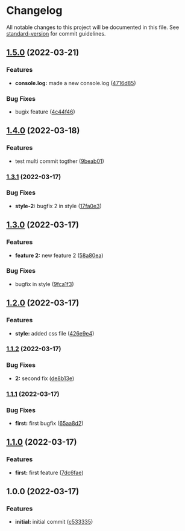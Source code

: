 # Changelog

All notable changes to this project will be documented in this file. See [standard-version](https://github.com/conventional-changelog/standard-version) for commit guidelines.

## [1.5.0](https://github.com/ShalomUserExperior/semver1/compare/v1.4.0...v1.5.0) (2022-03-21)


### Features

* **console.log:** made a new console.log ([4716d85](https://github.com/ShalomUserExperior/semver1/commit/4716d85f4382ceadb8b9b265230d73abd1be841e))


### Bug Fixes

* bugix feature ([4c44f46](https://github.com/ShalomUserExperior/semver1/commit/4c44f4692417f037dcc496a66808d34586507b14))

## [1.4.0](https://github.com/ShalomUserExperior/semver1/compare/v1.3.1...v1.4.0) (2022-03-18)


### Features

* test multi commit togther ([9beab01](https://github.com/ShalomUserExperior/semver1/commit/9beab0146bc5ed858f8f68aad2803b8af3736a0e))

### [1.3.1](https://github.com/ShalomUserExperior/semver1/compare/v1.3.0...v1.3.1) (2022-03-17)


### Bug Fixes

* **style-2:** bugfix 2 in style ([17fa0e3](https://github.com/ShalomUserExperior/semver1/commit/17fa0e35a737448bd41bd43cca14aee3e5c556b1))

## [1.3.0](https://github.com/ShalomUserExperior/semver1/compare/v1.2.0...v1.3.0) (2022-03-17)


### Features

* **feature 2:** new feature 2 ([58a80ea](https://github.com/ShalomUserExperior/semver1/commit/58a80ea20ff971eea6873fe0f08e33daf52d5959))


### Bug Fixes

* bugfix in style ([9fca1f3](https://github.com/ShalomUserExperior/semver1/commit/9fca1f38d94578467d3bed86134526f5a080b2dd))

## [1.2.0](https://github.com/ShalomUserExperior/semver1/compare/v1.1.2...v1.2.0) (2022-03-17)


### Features

* **style:** added css file ([426e9e4](https://github.com/ShalomUserExperior/semver1/commit/426e9e4919d2108be1ef41eb3380fd1c03552202))

### [1.1.2](https://github.com/ShalomUserExperior/semver1/compare/v1.1.1...v1.1.2) (2022-03-17)


### Bug Fixes

* **2:** second fix ([de8b13e](https://github.com/ShalomUserExperior/semver1/commit/de8b13e7833f0fd4375f4d1b2a893465df5d249a))

### [1.1.1](https://github.com/ShalomUserExperior/semver1/compare/v1.1.0...v1.1.1) (2022-03-17)


### Bug Fixes

* **first:** first bugfix ([65aa8d2](https://github.com/ShalomUserExperior/semver1/commit/65aa8d2bf00fd83602f7438fe3215d2394d0ec18))

## [1.1.0](https://github.com/ShalomUserExperior/semver1/compare/v1.0.0...v1.1.0) (2022-03-17)


### Features

* **first:** first feature ([7dc6fae](https://github.com/ShalomUserExperior/semver1/commit/7dc6fae2b2edcda59c599dea54b67a7229623426))

## 1.0.0 (2022-03-17)


### Features

* **initial:** initial commit ([c533335](https://github.com/ShalomUserExperior/semver1/commit/c53333552b7080c4e98445f6eed86997cd39ddf2))

